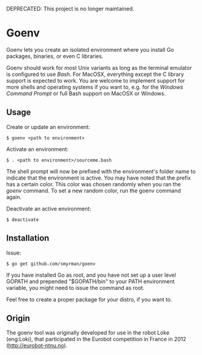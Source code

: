 DEPRECATED: This project is no longer maintained.

Goenv
=====

Goenv lets you create an isolated environment where you install Go packages,
binaries, or even C libraries.

Goenv should work for most Unix variants as long as the terminal emulator is
configured to use *Bash*. For MacOSX, everything except the C library
support is expected to work. You are welcome to implement support for more
shells and operating systems if you want to, e.g. for the
*Windows Command Prompt* or full Bash support on MacOSX or Windows.


Usage
-----

Create or update an environment:

	$ goenv <path to environment>

Activate an environment:

	$ . <path to environment>/sourceme.bash

The shell prompt will now be prefixed with the environment's folder name to
indicate that the environment is active. You may have noted that the prefix has
a certain color.  This color was chosen randomly when you ran the *goenv*
command. To set a new random color, run the goenv command again.

Deactivate an active environment:

	$ deactivate


Installation
------------

Issue:

	$ go get github.com/smyrman/goenv

If you have installed Go as root, and you have not set up a user level GOPATH
and prepended "$GOPATH/bin" to your PATH environment variable, you might need
to issue the command as root.

Feel free to create a proper package for your distro, if you want to.


Origin
------

The goenv tool was originally developed for use in the robot Loke (eng:Loki),
that participated in the Eurobot competition in France in 2012
(http://eurobot-ntnu.no).
